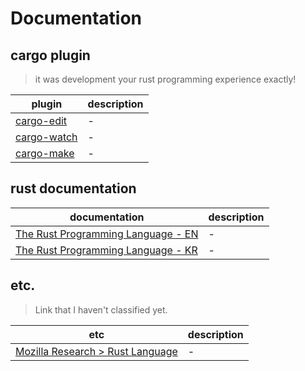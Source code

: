 # Documentation

## cargo plugin 
> it was development your rust programming experience exactly!

| plugin                                                  | description |
| ------------------------------------------------------- | ----------- |
| [cargo-edit](https://github.com/killercup/cargo-edit)   | -           |
| [cargo-watch](https://github.com/watchexec/cargo-watch) | -           |
| [cargo-make](https://github.com/sagiegurari/cargo-make) | -           |

## rust documentation
| documentation                                                                                   | description |
| ----------------------------------------------------------------------------------------------- | ----------- |
| [The Rust Programming Language - EN](https://doc.rust-lang.org/book/)                           | -           |
| [The Rust Programming Language - KR](https://rinthel.github.io/rust-lang-book-ko/foreword.html) | -           |

## etc.
> Link that I haven't classified yet.

| etc                                                                    | description |
| ---------------------------------------------------------------------- | ----------- |
| [Mozilla Research > Rust Language](https://research.mozilla.org/rust/) | -           |
